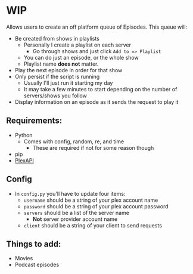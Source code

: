 # WIP

Allows users to create an off platform queue of Episodes. This queue will:

 - Be created from shows in playlists
 	- Personally I create a playlist on each server
 		- Go through shows and just click `Add to => Playlist`
 	- You can do just an episode, or the whole show
 	- Playlist name **does not** matter.
 - Play the next episode in order for that show
 - Only persist if the script is running
 	- Usually I'll just run it starting my day
 	- It may take a few minutes to start depending on the number of servers/shows you follow
 - Display information on an episode as it sends the request to play it

## Requirements:
 - Python
 	- Comes with config, random, re, and time
 		- These are required if not for some reason though
 - pip
 - [PlexAPI](https://github.com/pkkid/python-plexapi)

## Config
- In `config.py` you'll have to update four items:
	- `username` should be a string of your plex account name
	- `password` should be a string of your plex account password
	- `servers` should be a list of the server name
		- **Not** server provider account name
	- `client` should be a string of your client to send requests


## Things to add:
 - Movies
 - Podcast episodes
